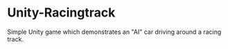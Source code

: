 # Unity-Racingtrack
Simple Unity game which demonstrates an "AI" car driving around a racing track.
